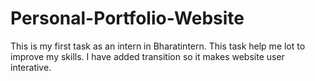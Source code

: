 # Personal-Portfolio-Website
This is my first task as an intern in Bharatintern.
This task help me lot to improve my skills.
I have added transition so it makes website user interative.

